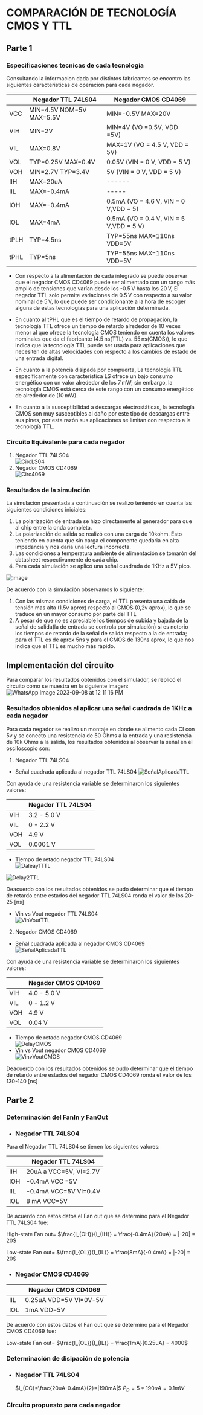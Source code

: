 # COMPARACIÓN DE TECNOLOGÍA CMOS Y TTL

## Parte 1

### Especificaciones tecnicas de cada tecnologia

Consultando la informacion dada por distintos fabricantes se encontro las siguientes caracteristicas de operacion para cada negador.
 
   |       | Negador TTL 74LS04 | Negador CMOS CD4069 | 
   |-------|--------------------|---------------------|
   | VCC   | MIN=4.5V  NOM=5V  MAX=5.5V | MIN=-0.5V MAX=20V|
   | VIH   | MIN=2V | MIN=4V (VO =0.5V, VDD =5V)            |
   | VIL   | MAX=0.8V| MAX=1V (VO = 4.5 V, VDD = 5V)            |
   | VOL  | TYP=0.25V MAX=0.4V | 0.05V (VIN = 0 V, VDD = 5 V)|
   | VOH   | MIN=2.7V TYP=3.4V | 5V (VIN = 0 V, VDD = 5 V)|
   | IIH   | MAX=20uA |  ------           |
   | IIL   | MAX=-0.4mA |      -----      |
   | IOH   | MAX=-0.4mA | 0.5mA  (VO = 4.6 V, VIN = 0 V,VDD = 5)|
   | IOL   | MAX=4mA |  0.5mA (VO = 0.4 V, VIN = 5 V,VDD = 5 V)|
   | tPLH  | TYP=4.5ns | TYP=55ns MAX=110ns  VDD=5V    |
   | tPHL  | TYP=5ns |  TYP=55ns MAX=110ns  VDD=5V            |

  * Con respecto a la alimentación de cada integrado se puede observar que el negador CMOS CD4069 puede ser alimentado con un rango más amplio de tensiones que varían desde los -0.5 V hasta los 20 V, El negador TTL solo permite variaciones de 0.5 V con respecto a su valor nominal de 5 V, lo que puede ser condicionante a la hora de escoger alguna de estas tecnologías para una aplicación determinada.
     
   * En cuanto al tPHL que es el tiempo de retardo de propagación, la tecnología TTL ofrece un tiempo de retardo alrededor de 10 veces menor al que ofrece la tecnología CMOS teniendo en cuenta los valores nominales que da el fabricante (4.5 ns(TTL) vs. 55 ns(CMOS)), lo que indica que la tecnología TTL puede ser usada para aplicaciones que necesiten de altas velocidades con respecto a los cambios de estado de una entrada digital.

   * En cuanto a la potencia disipada por compuerta, La tecnología TTL específicamente con característica LS ofrece un bajo consumo energético con un valor alrededor de los 7 mW; sin embargo, la tecnología CMOS está cerca de este rango con un consumo energético de alrededor de (10 mW).

   *  En cuanto a la susceptibilidad a descargas electrostáticas, la tecnología CMOS son muy susceptibles al daño por este tipo de descargas entre sus pines, por esta razón sus aplicaciones se limitan con respecto a la tecnología TTL.

### Circuito Equivalente para cada negador

1. Negador TTL 74LS04 <br />
![CircLS04](https://github.com/JuanVang/LabsDigital1-Grupo7-Equipo2/assets/73542998/eb4a3db3-fba5-42f1-9917-d16cb1b0e1ae)
2. Negador CMOS CD4069 <br />
![Circ4069](https://github.com/JuanVang/LabsDigital1-Grupo7-Equipo2/assets/73542998/8ece8593-0b39-4f53-866c-982a0fce9f96)

### Resultados de la simulación

La simulación presentada a continuación se realizo teniendo en cuenta las siguientes condiciones iniciales:  
1. La polarización de entrada se hizo directamente al generador para que al chip entre la onda completa.  
2. La polarización de salida se realizó con una carga de 10kohm. Esto teniendo en cuenta que sin carga el componente quedaria en alta impedancia y nos daria una lectura incorrecta.  
3. Las condiciones a temperatura ambiente de alimentación se tomarón del datasheet respectivamente de cada chip.
4. Para cada simulación se aplicó una señal cuadrada de 1KHz a 5V pico. 

![image](https://github.com/JuanVang/LabsDigital1-Grupo7-Equipo2/assets/26443961/f961cb32-58c7-407c-aec2-508fa6261c05)

De acuerdo con la simulación observamos lo siguiente:  
1. Con las mismas condiciones de carga, el TTL presenta una caida de tensión mas alta (1.5v aprox) respecto al CMOS (0,2v aprox), lo que se traduce en un mayor consumo por parte del TTL  
2. A pesar de que no es apreciable los tiempos de subida y bajada de la señal de salida(la de entrada se controla por simulación) si es notorio los tiempos de retardo de la señal de salida respecto a la de entrada; para el TTL es de aprox 5ns y para el CMOS de 130ns aprox, lo que nos indica que el TTL es mucho más rápido.  


## Implementación del circuito

Para comparar los resultados obtenidos con el simulador, se replicó el circuito como se muestra en la siguiente imagen:
![WhatsApp Image 2023-09-08 at 12 11 16 PM](https://github.com/JuanVang/LabsDigital1-Grupo7-Equipo2/assets/26443961/319de355-7c51-43b8-a624-e02c2f54d442)

### Resultados obtenidos al aplicar una señal cuadrada de 1KHz a cada negador
Para cada negador se realizo un montaje en donde se alimento cada CI con 5v y se conecto una resistencia de 50 Ohms a la entrada y una resistencia de 10k Ohms a la salida, los resultados obtenidos al observar la señal en el osciloscopio son: <br />

1. Negador TTL 74LS04 <br />
* Señal cuadrada aplicada al negador TTL 74LS04
![SeñalAplicadaTTL](https://github.com/JuanVang/LabsDigital1-Grupo7-Equipo2/assets/73542998/51ab7fee-34f5-4a9c-8a5a-0cd806725db7)

Con ayuda de una resistencia variable se determinaron los siguientes valores:

 |       | Negador TTL 74LS04 |
 |-------|--------------------|
 | VIH   | 3.2 - 5.0 V |
 | VIL   | 0 - 2.2 V |
 | VOH   | 4.9 V |
 | VOL   | 0.0001 V |


* Tiempo de retado negador TTL 74LS04<br />
![Daleay1TTL](https://github.com/JuanVang/LabsDigital1-Grupo7-Equipo2/assets/73542998/536b6b40-2f17-4c6a-a947-0844b3f43ffb)

![Delay2TTL](https://github.com/JuanVang/LabsDigital1-Grupo7-Equipo2/assets/73542998/3fdd12fa-6183-43d5-ac6e-684d3ad36589)

Deacuerdo con los resultados obtenidos se pudo determinar que el tiempo de retardo entre estados del negador TTL 74LS04 ronda el valor de los 20-25 [ns]

* Vin vs Vout negador TTL 74LS04 <br />
![VinVoutTTL](https://github.com/JuanVang/LabsDigital1-Grupo7-Equipo2/assets/73542998/29c8ba35-7b60-4ffc-914f-ea8e8ad3e2d1)


2. Negador CMOS CD4069
* Señal cuadrada aplicada al negador CMOS CD4069<br />
![SeñalAplicadaTTL](https://github.com/JuanVang/LabsDigital1-Grupo7-Equipo2/assets/73542998/6cea19a7-4aa3-440d-8e02-f603fce455f7)

Con ayuda de una resistencia variable se determinaron los siguientes valores:

 |       | Negador CMOS CD4069 |
 |-------|--------------------|
 | VIH   | 4.0 - 5.0 V |
 | VIL   | 0 - 1.2 V |
 | VOH   | 4.9  V |
 | VOL   | 0.04 V |

* Tiempo de retado negador CMOS CD4069<br />
![DelayCMOS](https://github.com/JuanVang/LabsDigital1-Grupo7-Equipo2/assets/73542998/ae6023d1-a147-4932-9552-1ff8e6854182)
* Vin vs Vout negador CMOS CD4069 <br />
![VinvVoutCMOS](https://github.com/JuanVang/LabsDigital1-Grupo7-Equipo2/assets/73542998/780d3a0a-04b7-42bb-b1f4-307ea55c38f5)

Deacuerdo con los resultados obtenidos se pudo determinar que el tiempo de retardo entre estados del negador CMOS CD4069 ronda el valor de los 130-140 [ns]

## Parte 2
### Determinación del FanIn y FanOut
* ### Negador TTL 74LS04
  
 Para el Negador TTL 74LS04 se tienen los siguientes valores:

 |       | Negador TTL 74LS04 |
 |-------|--------------------|
 | IIH  | 20uA a VCC=5V, VI=2.7V |
 | IOH   | -0.4mA VCC =5V |
 | IIL   | -0.4mA VCC=5V VI=0.4V|
 | IOL   | 8 mA VCC=5V |

 De acuerdo con estos datos el Fan out que se determino para el Negador TTL 74LS04 fue:

High-state Fan out= $\frac{I_{OH}}{I_{IH}} = \frac{-0.4mA}{20uA} = |-20| = 20$

Low-state Fan out= $\frac{I_{OL}}{I_{IL}} = \frac{8mA}{-0.4mA} = |-20| = 20$

* ### Negador CMOS CD4069
  
 |       | Negador CMOS CD4069 |
 |-------|--------------------|
 | IIL   | 0.25uA VDD=5V VI=0V-5V|
 | IOL   |  1mA VDD=5V |

De acuerdo con estos datos el Fan out que se determino para el Negador CMOS CD4069 fue:

Low-state Fan out= $\frac{I_{OL}}{I_{IL}} = \frac{1mA}{0.25uA} = 4000$

### Determinación de disipación de potencia

* ### Negador TTL 74LS04
  
  $I_{CC}=\frac{20uA-0.4mA}{2}=|190mA|$
  $P_{D}=5*190uA= 0.1mW$

### CIrcuito propuesto para cada negador
